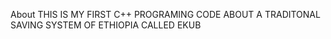 About
THIS IS MY FIRST C++ PROGRAMING CODE ABOUT A TRADITONAL SAVING SYSTEM OF ETHIOPIA CALLED EKUB
